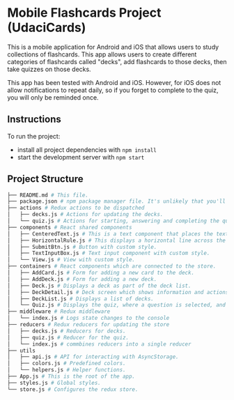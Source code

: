 # Mobile Flashcards Project (UdaciCards)

This is a mobile application for Android and iOS that allows users to study collections of flashcards. This app allows users to create different categories of flashcards called "decks", add flashcards to those decks, then take quizzes on those decks.

This app has been tested with Android and iOS. However, for iOS does not allow notifications to repeat daily, so if you forget to complete to the quiz, you will only be reminded once.

## Instructions

To run the project:

* install all project dependencies with `npm install`
* start the development server with `npm start`

## Project Structure
```bash
├── README.md # This file.
├── package.json # npm package manager file. It's unlikely that you'll need to modify this.
├── actions # Redux actions to be dispatched
│   ├── decks.js # Actions for updating the decks.
│   └── quiz.js # Actions for starting, answering and completing the quiz.
├── components # React shared components
│   ├── CenteredText.js # This is a text component that places the text at the center of the screen.
│   ├── HorizontalRule.js # This displays a horizontal line across the page, similar to <hr>
│   ├── SubmitBtn.js # Button with custom style.
│   ├── TextInputBox.js # Text input component with custom style.
│   └── View.js # View with custom style.
├── containers # React components which are connected to the store.
│   ├── AddCard.js # Form for adding a new card to the deck.
│   ├── AddDeck.js # Form for adding a new deck.
│   ├── Deck.js # Displays a deck as part of the deck list.
│   ├── DeckDetail.js # Deck screen which shows information and actions relating to the deck.
│   ├── DeckList.js # Displays a list of decks.
│   └── Quiz.js # Displays the quiz, where a question is selected, and the user can show the answer, mark as correct or incorrect, and view results after completing the quiz.
├── middleware # Redux middleware
│   └── index.js # Logs state changes to the console
├── reducers # Redux reducers for updating the store
│   ├── decks.js # Reducers for decks.
│   ├── quiz.js # Reducer for the quiz.
│   └── index.js # commbines reducers into a single reducer
├── utils
│   ├── api.js # API for interacting with AsyncStorage.
│   ├── colors.js # Predefined colors.
│   └── helpers.js # Helper functions.
├── App.js # This is the root of the app.
├── styles.js # Global styles.
└── store.js # Configures the redux store.
```